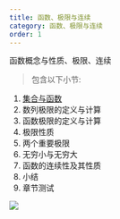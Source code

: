 ```yaml
---
title: 函数、极限与连续
category: 函数、极限与连续
order: 1
---
```


函数概念与性质、极限、连续

> 包含以下小节:

1. [集合与函数](https://bashendixie.github.io/mathematics/%E5%87%BD%E6%95%B0%E3%80%81%E6%9E%81%E9%99%90%E4%B8%8E%E8%BF%9E%E7%BB%AD/%E9%9B%86%E5%90%88%E4%B8%8E%E5%87%BD%E6%95%B0/) 
2. 数列极限的定义与计算
3. 函数极限的定义与计算
4. 极限性质
5. 两个重要极限
6. 无穷小与无穷大
7. 函数的连续性及其性质
8. 小结
9. 章节测试

![](//placehold.it/800x600)
